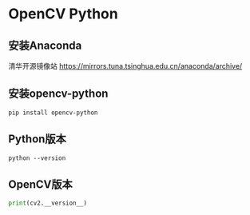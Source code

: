 # OpenCV Python

## 安装Anaconda

清华开源镜像站
https://mirrors.tuna.tsinghua.edu.cn/anaconda/archive/

## 安装opencv-python
```shell
pip install opencv-python
```

## Python版本
```shell
python --version
```

## OpenCV版本
```python
print(cv2.__version__)
```

